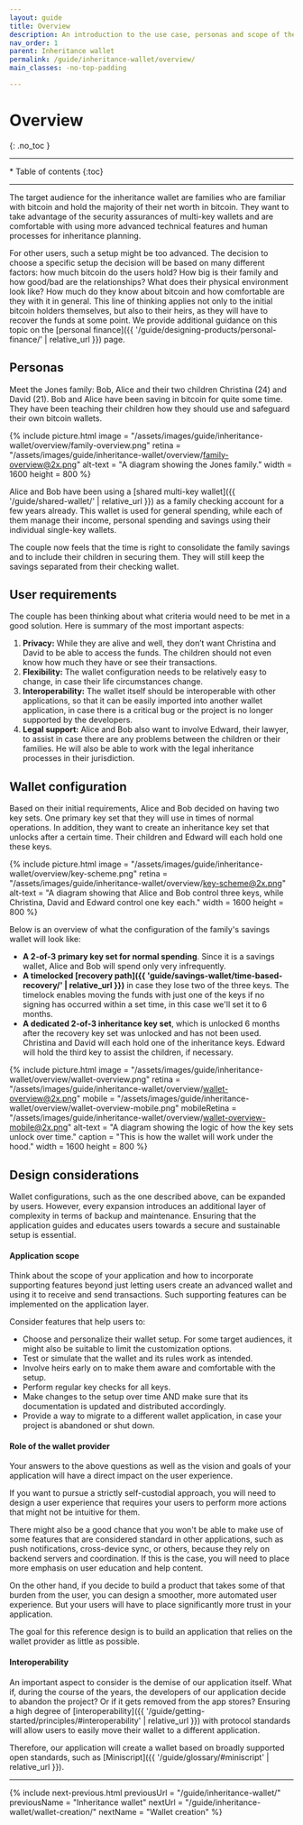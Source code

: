 ```yaml
---
layout: guide
title: Overview
description: An introduction to the use case, personas and scope of the inheritance wallet.
nav_order: 1
parent: Inheritance wallet
permalink: /guide/inheritance-wallet/overview/
main_classes: -no-top-padding

---
```


<!--

Editor's notes

This page covers describes the use case and personas for this reference design.   

Illustration sources

https://www.figma.com/file/h5GP5v5dYfpXXfEUXf6nvC/Family-inheritance-wallet?type=design&node-id=5542%3A2119&mode=design&t=sBtcvrDzb8MPtWaK-1

-->

# Overview 
{: .no_toc }

---

<div class="glossary-toc" markdown="1">
 * Table of contents
{:toc}
</div>

---

The target audience for the inheritance wallet are families who are familiar with bitcoin and hold the majority of their net worth in bitcoin. They want to take advantage of the security assurances of multi-key wallets and are comfortable with using more advanced technical features and human processes for inheritance planning.  

For other users, such a setup might be too advanced. The decision to choose a specific setup the decision will be based on many different factors: how much bitcoin do the users hold? How big is their family and how good/bad are the relationships? What does their physical environment look like? How much do they know about bitcoin and how comfortable are they with it in general. This line of thinking applies not only to the initial bitcoin holders themselves, but also to their heirs, as they will have to recover the funds at some point. We provide additional guidance on this topic on the [personal finance]({{ '/guide/designing-products/personal-finance/' | relative_url }}) page.

## Personas
Meet the Jones family: Bob, Alice and their two children Christina (24) and David (21). Bob and Alice have been saving in bitcoin for quite some time. They have been teaching their children how they should use and safeguard their own bitcoin wallets. 

{% include picture.html
   image = "/assets/images/guide/inheritance-wallet/overview/family-overview.png"
   retina = "/assets/images/guide/inheritance-wallet/overview/family-overview@2x.png"
   alt-text = "A diagram showing the Jones family."
   width = 1600
   height = 800
%}

Alice and Bob have been using a [shared multi-key wallet]({{ '/guide/shared-wallet/' | relative_url }}) as a family checking account for a few years already. This wallet is used for general spending, while each of them manage their income, personal spending and savings using their individual single-key wallets. 

The couple now feels that the time is right to consolidate the family savings and to include their children in securing them. They will still keep the savings separated from their checking wallet.

## User requirements
The couple has been thinking about what criteria would need to be met in a good solution. Here is summary of the most important aspects:

1. **Privacy:** While they are alive and well, they don’t want Christina and David to be able to access the funds. The children should not even know how much they have or see their transactions.
2. **Flexibility:** The wallet configuration needs to be relatively easy to change, in case their life circumstances change.
3. **Interoperability:** The wallet itself should be interoperable with other applications, so that it can be easily imported into another wallet application, in case there is a critical bug or the project is no longer supported by the developers.
4. **Legal support:** Alice and Bob also want to involve Edward, their lawyer, to assist in case there are any problems between the children or their families. He will also be able to work with the legal inheritance processes in their jurisdiction.

## Wallet configuration
Based on their initial requirements, Alice and Bob decided on having two key sets. One primary key set that they will use in times of normal operations. In addition, they want to create an inheritance key set that unlocks after a certain time. Their children and Edward will each hold one these keys.  

{% include picture.html
   image = "/assets/images/guide/inheritance-wallet/overview/key-scheme.png"
   retina = "/assets/images/guide/inheritance-wallet/overview/key-scheme@2x.png"
   alt-text = "A diagram showing that Alice and Bob control three keys, while Christina, David and Edward control one key each."
   width = 1600
   height = 800
%}

Below is an overview of what the configuration of the family's savings wallet will look like:

- **A 2-of-3 primary key set for normal spending**. Since it is a savings wallet, Alice and Bob will spend only very infrequently.
- **A timelocked [recovery path]({{ 'guide/savings-wallet/time-based-recovery/' | relative_url }})** in case they lose two of the three keys. The timelock enables moving the funds with just one of the keys if no signing has occurred within a set time, in this case we'll set it to 6 months.
- **A dedicated 2-of-3 inheritance key set**, which is unlocked 6 months after the recovery key set was unlocked and has not been used. Christina and David will each hold one of the inheritance keys. Edward will hold the third key to assist the children, if necessary.

{% include picture.html
   image = "/assets/images/guide/inheritance-wallet/overview/wallet-overview.png"
   retina = "/assets/images/guide/inheritance-wallet/overview/wallet-overview@2x.png"
   mobile = "/assets/images/guide/inheritance-wallet/overview/wallet-overview-mobile.png"
   mobileRetina = "/assets/images/guide/inheritance-wallet/overview/wallet-overview-mobile@2x.png"
   alt-text = "A diagram showing the logic of how the key sets unlock over time."
   caption = "This is how the wallet will work under the hood."
   width = 1600
   height = 800
%}

## Design considerations

Wallet configurations, such as the one described above, can be expanded by users. However, every expansion introduces an additional layer of complexity in terms of backup and maintenance. Ensuring that the application guides and educates users towards a secure and sustainable setup is essential.

#### Application scope

Think about the scope of your application and how to incorporate supporting features beyond just letting users create an advanced wallet and using it to receive and send transactions. Such supporting features can be implemented on the application layer.

Consider features that help users to:

- Choose and personalize their wallet setup. For some target audiences, it might also be suitable to limit the customization options. 
- Test or simulate that the wallet and its rules work as intended.
- Involve heirs early on to make them aware and comfortable with the setup.
- Perform regular key checks for all keys. 
- Make changes to the setup over time AND make sure that its documentation is updated and distributed accordingly.
- Provide a way to migrate to a different wallet application, in case your project is abandoned or shut down.

#### Role of the wallet provider
Your answers to the above questions as well as the vision and goals of your application will have a direct impact on the user experience. 

If you want to pursue a strictly self-custodial approach, you will need to design a user experience that requires your users to perform more actions that might not be intuitive for them. 

There might also be a good chance that you won't be able to make use of some features that are considered standard in other applications, such as push notifications, cross-device sync, or others, because they rely on backend servers and coordination. If this is the case, you will need to place more emphasis on user education and help content. 

On the other hand, if you decide to build a product that takes some of that burden from the user, you can design a smoother, more automated user experience. But your users will have to place significantly more trust in your application.

The goal for this reference design is to build an application that relies on the wallet provider as little as possible. 

#### Interoperability

An important aspect to consider is the demise of our application itself. What if, during the course of the years, the developers of our application decide to abandon the project? Or if it gets removed from the app stores? Ensuring a high degree of [interoperability]({{ '/guide/getting-started/principles/#interoperability' | relative_url }}) with protocol standards will allow users to easily move their wallet to a different application.

Therefore, our application will create a wallet based on broadly supported open standards, such as [Miniscript]({{ '/guide/glossary/#miniscript' | relative_url }}). 


---

{% include next-previous.html
   previousUrl = "/guide/inheritance-wallet/"
   previousName = "Inheritance wallet"
   nextUrl = "/guide/inheritance-wallet/wallet-creation/"
   nextName = "Wallet creation"
%}
